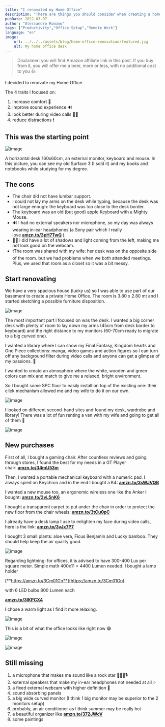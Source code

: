 ```yaml
---
title: "I renovated my Home Office"
description: "There are things you should consider when creating a home office setup for remote working. Here's what I did."
pubDate: 2022-03-07
author: "Alessandro Romano"
tags: ["Productivity","Office Setup","Remote Work"]
language: "en"
image:
    url: ../../../assets/blog/home-office-renovation/featured.jpg
    alt: My home office desk
---
```


> Disclaimer: you will find Amazon affiliate link in this post. If you buy from it, you will offer me a beer, more or less, with no additional cost to you 👍

I decided to renovate my Home Office.

The 4 traits I focused on:

1. increase comfort 💺
2. improve sound experience 🔊
3. look better during video calls 💅🏻
4. reduce distractions ❗

## This was the starting point

![image](../../../assets/blog/home-office-renovation/starting.jpeg)

A horizontal desk 160x60cm, an external monitor, keyboard and mouse. In this picture, you can see my old Surface 3 (I sold it) and my books and notebooks while studying for my degree.

## The cons

- The chair did not have lumbar support.
- I could not lay my arms on the desk while typing, because the desk was not large enough: the keyboard was too close to the desk border.
- The keyboard was an old (but good) apple Keyboard with a Mighty Mouse.
- 🔊 I had no external speakers nor microphone, so my day was always wearing in-ear headphones (a Sony pair which I really love [**amzn.to/3pH7TwQ**](https://amzn.to/3pH7TwQ) ).
- 💅🏻 I did have a lot of shadows and light coming from the left, making me not look good on the webcam.
- ❗The room was shared with my wife: her desk was on the opposite side of the room. but we had problems when we both attended meetings. Plus, we used that room as a closet so it was a bit messy.

## Start renovating

We have a very spacious house (lucky us) so I was able to use part of our basement to create a private Home Office. The room is 3.80 x 2.80 mt and I started sketching a possible furniture disposition.

![image](../../../assets/blog/home-office-renovation/disposition.jpeg)

The most important part I focused on was the desk. I wanted a big corner desk with plenty of room to lay down my arms (45cm from desk border to keyboard) and the right distance to my monitors (60-70cm ready to migrate to a big curved one).

I wanted a library where I can show my Final Fantasy, Kingdom hearts and One Piece collections: manga, video games and action figures so I can turn off any background filter during video calls and anyone can get a glimpse of my passions. 🏯

I wanted to create an atmosphere where the white, wooden and green colors can mix and match to give me a relaxed, bright environment.

So I bought some SPC floor to easily install on top of the existing one: their click mechanism allowed me and my wife to do it on our own.

![image](../../../assets/blog/home-office-renovation/floor.jpeg)

I looked on different second-hand sites and found my desk, wardrobe and library! There was a lot of fun renting a van with my wife and going to get all of them 🚚

![image](../../../assets/blog/home-office-renovation/desk.jpeg)

## New purchases

First of all, I bought a gaming chair. After countless reviews and going through stores, I found the best for my needs in a GT Player chair: [**amzn.to/34mU53m**](https://amzn.to/34mU53m)

Then, I wanted a portable mechanical keyboard with a numeric pad. I always spied on Keychron and in the end I bought a K4: [**amzn.to/3sWJVQB**](https://amzn.to/3sWJVQB)

I wanted a new mouse too, an ergonomic wireless one like the Anker I bought: [**amzn.to/3vL5nK6**](https://amzn.to/3vL5nK6)

I bought a transparent carpet to put under the chair in order to protect the new floor from the chair wheels: [**amzn.to/3tCu0pC**](https://amzn.to/3tCu0pC)

I already have a desk lamp I use to enlighten my face during video calls, here is the link: [**amzn.to/3vJx7P7**](https://amzn.to/3vJx7P7)

I bought 3 small plants: aloe vera, Ficus Benjamin and Lucky bamboo. They should help keep the air quality good.

![image](../../../assets/blog/home-office-renovation/plants.jpeg)

Regarding lightning: for offices, it is advised to have 300-400 Lux per square meter. Simple math 400x11 = 4400 Lumen needed. I bought a lamp holder

[**https://amzn.to/3Cm01Gn**](https://amzn.to/3Cm01Gn)

 with 6 LED bulbs 800 Lumen each

[**amzn.to/3IKPCX4**](https://amzn.to/3IKPCX4)

I chose a warm light as I find it more relaxing.

![image](../../../assets/blog/home-office-renovation/light.jpeg)

This is a bit of what the office looks like right now 😁

![image](../../../assets/blog/home-office-renovation/featured.jpg)

![image](../../../assets/blog/home-office-renovation/library.jpeg)

## Still missing

1. a microphone that makes me sound like a rock star 🧑🏻‍🎤🎙️
2. external speakers that make my in-ear headphones not needed at all 🎶
3. a fixed external webcam with higher definition 📸
4. sound absorbing panels
5. a big wide curved monitor (I think 1 big monitor may be superior to the 2 monitors setup)
6. probably, an air conditioner as I think summer may be really hot
7. a beautiful organizer like [**amzn.to/372JWcV**](https://amzn.to/372JWcV)
8. some paintings
